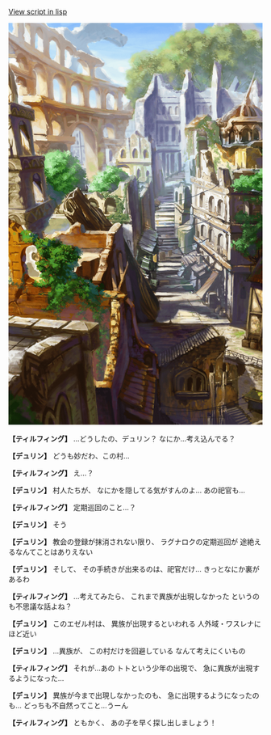 [View script in lisp](../scripts/1220502.txt)

![ghost_town.png](../images/backgrounds/ghost_town.png)

**【ティルフィング】**
…どうしたの、デュリン？
なにか…考え込んでる？

**【デュリン】**
どうも妙だわ、この村…

**【ティルフィング】**
え…？

**【デュリン】**
村人たちが、
なにかを隠してる気がすんのよ…
あの祀官も…

**【ティルフィング】**
定期巡回のこと…？

**【デュリン】**
そう

**【デュリン】**
教会の登録が抹消されない限り、
ラグナロクの定期巡回が
途絶えるなんてことはありえない

**【デュリン】**
そして、
その手続きが出来るのは、祀官だけ…
きっとなにか裏があるわ

**【ティルフィング】**
…考えてみたら、
これまで異族が出現しなかった
というのも不思議な話よね？

**【デュリン】**
このエゼル村は、
異族が出現するといわれる
人外域・ワスレナにほど近い

**【デュリン】**
…異族が、
この村だけを回避している
なんて考えにくいもの

**【ティルフィング】**
それが…あの
トトという少年の出現で、
急に異族が出現するようになった…

**【デュリン】**
異族が今まで出現しなかったのも、
急に出現するようになったのも…
どっちも不自然ってこと…うーん

**【ティルフィング】**
ともかく、
あの子を早く探し出しましょう！
